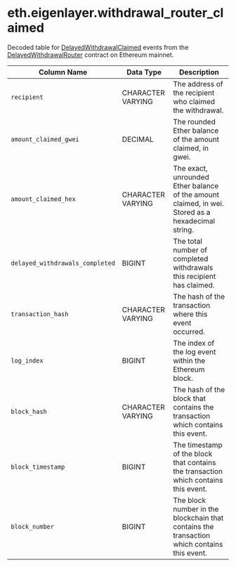 # eth.eigenlayer.withdrawal_router_claimed

Decoded table for [DelayedWithdrawalClaimed](https://github.com/Layr-Labs/eigenlayer-contracts/blob/e80a45c5595dd7d2e31e06c021bad2ca7db0abc7/src/contracts/pods/DelayedWithdrawalRouter.sol#L36C11-L36C36) events from the [DelayedWithdrawalRouter](https://etherscan.io/address/0x7fe7e9cc0f274d2435ad5d56d5fa73e47f6a23d8) contract on Ethereum mainnet.

| Column Name                     | Data Type         | Description                                                                                       |
| ------------------------------- | ----------------- | ------------------------------------------------------------------------------------------------- |
| `recipient`                     | CHARACTER VARYING | The address of the recipient who claimed the withdrawal.                                          |
| `amount_claimed_gwei`           | DECIMAL           | The rounded Ether balance of the amount claimed, in gwei.                                         |
| `amount_claimed_hex`            | CHARACTER VARYING | The exact, unrounded Ether balance of the amount claimed, in wei. Stored as a hexadecimal string. |
| `delayed_withdrawals_completed` | BIGINT            | The total number of completed withdrawals this recipient has claimed.                             |
| `transaction_hash`              | CHARACTER VARYING | The hash of the transaction where this event occurred.                                            |
| `log_index`                     | BIGINT            | The index of the log event within the Ethereum block.                                             |
| `block_hash`                    | CHARACTER VARYING | The hash of the block that contains the transaction which contains this event.                    |
| `block_timestamp`               | BIGINT            | The timestamp of the block that contains the transaction which contains this event.               |
| `block_number`                  | BIGINT            | The block number in the blockchain that contains the transaction which contains this event.       |
